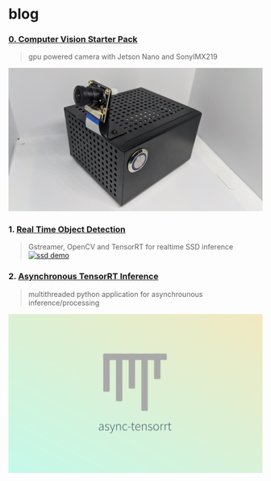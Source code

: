 # blog 

### [0. Computer Vision Starter Pack](https://seanavery.github.io/jetson-nano-box/#/)
> gpu powered camera with Jetson Nano and SonyIMX219

[![computer-svision-starter-pack](jetson_nano_white.jpg)](https://seanavery.github.io/jetson-nano-box/#/)

### 1. [Real Time Object Detection](https://seanavery.github.io/realtime-ssd-detection/)
> Gstreamer, OpenCV and TensorRT for realtime SSD inference
[![ssd demo](ssd_demo.png)](https://seanavery.github.io/realtime-ssd-detection/)

### 2. [Asynchronous TensorRT Inference](https://github.com/SeanAvery/async-tensorrt)
> multithreaded python application for asynchrounous inference/processing

[![async-tensorrt](async_tensorrt_banner.png)](https://github.com/SeanAvery/async-tensorrt)

